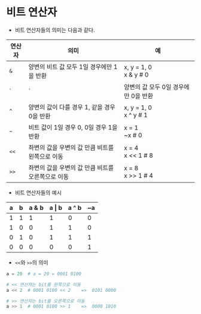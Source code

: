 # 비트 연산자

- 비트 연산자들의 의미는 다음과 같다.

| 연산자 | 의미                                              | 예                             |
| ------ | ------------------------------------------------- | ------------------------------ |
| `&`    | 양변의 비트 값 모두 1일 경우에만 1을 반환         | x, y = 1, 0<br />x & y    # 0  |
| `|`    | 양변의 값 모두 0일 경우에만 0을 반환              | x, y = 1, 0<br />x \| y    # 1 |
| `^`    | 양변의 값이 다를 경우 1, 같을 경우 0을 반환       | x, y = 1, 0<br />x ^ y    # 1  |
| `~`    | 비트 값이 1일 경우 0, 0일 경우 1을 반환           | x = 1<br />~x    # 0           |
| `<<`   | 좌변의 값을 우변의 값 만큼 비트를 왼쪽으로 이동   | x = 4<br />x << 1    # 8       |
| `>>`   | 좌변의 값을 우변의 값 만큼 비트를 오른쪽으로 이동 | x = 8<br />x >> 1    # 4       |



- 비트 연산자들의 예시

| a    | b    | a & b | a \| b | a ^ b | ~a   |
| ---- | ---- | ----- | ------ | ----- | ---- |
| 1    | 1    | 1     | 1      | 0     | 0    |
| 1    | 0    | 0     | 1      | 1     | 0    |
| 0    | 1    | 0     | 1      | 1     | 1    |
| 0    | 0    | 0     | 0      | 0     | 1    |



- `<<`와 `>>`의 의미

```python
a = 20	# a = 20 = 0001 0100

# << 연산자는 bit를 왼쪽으로 이동
a << 2	# 0001 0100 << 2	=>	0101 0000

# >> 연산자는 bit를 오른쪽으로 이동
a >> 1	# 0001 0100 >> 1	=>	0000 1010
```

